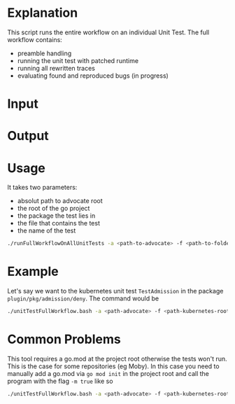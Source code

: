 # Explanation
This script runs the entire workflow on an individual Unit Test.
The full workflow contains:
- preamble handling
- running the unit test with patched runtime
- running all rewritten traces
- evaluating found and reproduced bugs (in progress)
# Input
# Output
# Usage
It takes two parameters:
- absolut path to advocate root
- the root of the go project
- the package the test lies in
- the file that contains the test
- the name of the test
```sh
./runFullWorkflowOnAllUnitTests -a <path-to-advocate> -f <path-to-folder> -p <package> -tf <path-to-test-file> -t <test-name>
```
# Example
Let's say we want to the kubernetes unit test `TestAdmission` in the package `plugin/pkg/admission/deny`.
The command would be
```sh
./unitTestFullWorkflow.bash -a <path-advocate> -f <path-kubernetes-root> -tf <path-kuberbentes-root>/plugin/pkg/admission/deny/admission_test.go -p plugin/pkg/admission/deny -t TestAdmission     
```
# Common Problems
This tool requires a go.mod at the project root otherwise the tests won't run.
This is the case for some repositories (eg Moby).
In this case you need to manually add a go.mod via `go mod init` in the project root and call the program with the flag `-m true` like so
```sh
./unitTestFullWorkflow.bash -a <path-advocate> -f <path-kubernetes-root> -m <true> -tf <path-kuberbentes-root>/plugin/pkg/admission/deny/admission_test.go -p plugin/pkg/admission/deny -t TestAdmission 
```